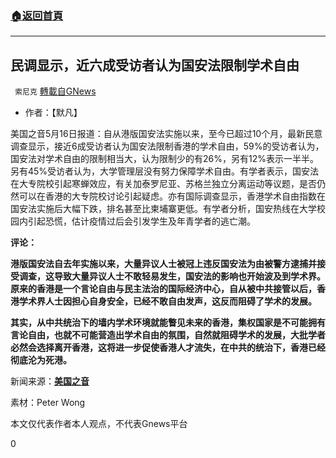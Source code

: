 ###  [:house:返回首頁](https://github.com/ourhimalayas/txt)
---

## 民调显示，近六成受访者认为国安法限制学术自由
` 索尼克` [轉載自GNews](https://gnews.org/zh-hans/1247564/)

- 作者：【默凡】


美国之音5月16日报道：自从港版国安法实施以来，至今已超过10个月，最新民意调查显示，接近6成受访者认为国安法限制香港的学术自由，59%的受访者认为，国安法对学术自由的限制相当大，认为限制少的有26%，另有12%表示一半半。另有45%受访者认为，大学管理层没有努力保障学术自由。有学者表示，国安法在大专院校引起寒蝉效应，有关加泰罗尼亚、苏格兰独立分离运动等议题，是否仍然可以在香港的大专院校讨论引起疑虑。亦有国际调查显示，香港学术自由指数在国安法实施后大幅下跌，排名甚至比柬埔寨更低。有学者分析，国安热线在大学校园内引起恐慌，估计疫情过后会引发学生及年青学者的逃亡潮。

**评论：**

**港版国安法自去年实施以来，大量异议人士被冠上违反国安法为由被警方逮捕并接受调查，这导致大量异议人士不敢轻易发生，国安法的影响也开始波及到学术界。原来的香港是一个言论自由与民主法治的国际经济中心，自从被中共接管以后，香港学术界人士因担心自身安全，已经不敢自由发声，这反而阻碍了学术的发展。**

**其实，从中共统治下的墙内学术环境就能瞥见未来的香港，集权国家是不可能拥有言论自由，也就不可能营造出学术自由的氛围，自然就阻碍学术的发展，大批学者必然会选择离开香港，这将进一步促使香港人才流失，在中共的统治下，香港已经彻底沦为死港。**

新闻来源：**[美国之音](https://www.voachinese.com/a/hk-survey-shows-60-say-national-security-law-affected-academic-freedom-20210514/5890945.html)**

素材：Peter Wong

本文仅代表作者本人观点，不代表Gnews平台

0
